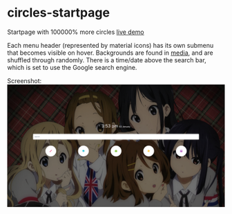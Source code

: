 # circles-startpage
Startpage with 100000% more circles 
[live demo](https://chadolbaegi.github.io/circles-startpage/)

Each menu header (represented by material icons) has its own submenu that becomes visible on hover. Backgrounds are found in [media](/media), and are shuffled through randomly. There is a time/date above the search bar, which is set to use the Google search engine. 

Screenshot:
![Screenshot of startpage](/screenshot.png?raw=true)
